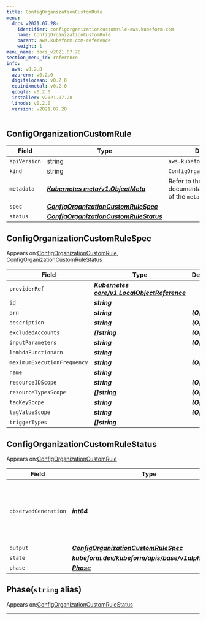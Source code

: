 ```yaml
---
title: ConfigOrganizationCustomRule
menu:
  docs_v2021.07.28:
    identifier: configorganizationcustomrule-aws.kubeform.com
    name: ConfigOrganizationCustomRule
    parent: aws.kubeform.com-reference
    weight: 1
menu_name: docs_v2021.07.28
section_menu_id: reference
info:
  aws: v0.2.0
  azurerm: v0.2.0
  digitalocean: v0.2.0
  equinixmetal: v0.2.0
  google: v0.2.0
  installer: v2021.07.28
  linode: v0.2.0
  version: v2021.07.28
---
```


## ConfigOrganizationCustomRule
| Field | Type | Description |
| ------ | ----- | ----------- |
| `apiVersion` | string | `aws.kubeform.com/v1alpha1` |
|    `kind` | string | `ConfigOrganizationCustomRule` |
| `metadata` | ***[Kubernetes meta/v1.ObjectMeta](https://v1-18.docs.kubernetes.io/docs/reference/generated/kubernetes-api/v1.18/#objectmeta-v1-meta)***|Refer to the Kubernetes API documentation for the fields of the `metadata` field.|
| `spec` | ***[ConfigOrganizationCustomRuleSpec](#configorganizationcustomrulespec)***||
| `status` | ***[ConfigOrganizationCustomRuleStatus](#configorganizationcustomrulestatus)***||
## ConfigOrganizationCustomRuleSpec

Appears on:[ConfigOrganizationCustomRule](#configorganizationcustomrule), [ConfigOrganizationCustomRuleStatus](#configorganizationcustomrulestatus)

| Field | Type | Description |
| ------ | ----- | ----------- |
| `providerRef` | ***[Kubernetes core/v1.LocalObjectReference](https://v1-18.docs.kubernetes.io/docs/reference/generated/kubernetes-api/v1.18/#localobjectreference-v1-core)***||
| `id` | ***string***||
| `arn` | ***string***| ***(Optional)*** |
| `description` | ***string***| ***(Optional)*** |
| `excludedAccounts` | ***[]string***| ***(Optional)*** |
| `inputParameters` | ***string***| ***(Optional)*** |
| `lambdaFunctionArn` | ***string***||
| `maximumExecutionFrequency` | ***string***| ***(Optional)*** |
| `name` | ***string***||
| `resourceIDScope` | ***string***| ***(Optional)*** |
| `resourceTypesScope` | ***[]string***| ***(Optional)*** |
| `tagKeyScope` | ***string***| ***(Optional)*** |
| `tagValueScope` | ***string***| ***(Optional)*** |
| `triggerTypes` | ***[]string***||
## ConfigOrganizationCustomRuleStatus

Appears on:[ConfigOrganizationCustomRule](#configorganizationcustomrule)

| Field | Type | Description |
| ------ | ----- | ----------- |
| `observedGeneration` | ***int64***| ***(Optional)*** Resource generation, which is updated on mutation by the API Server.|
| `output` | ***[ConfigOrganizationCustomRuleSpec](#configorganizationcustomrulespec)***| ***(Optional)*** |
| `state` | ***kubeform.dev/kubeform/apis/base/v1alpha1.State***| ***(Optional)*** |
| `phase` | ***[Phase](#phase)***| ***(Optional)*** |
## Phase(`string` alias)

Appears on:[ConfigOrganizationCustomRuleStatus](#configorganizationcustomrulestatus)

---

